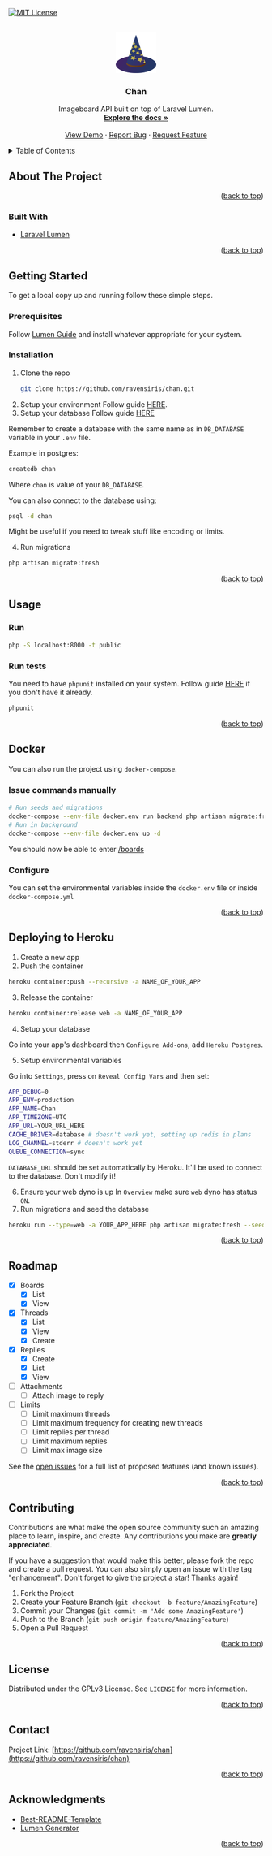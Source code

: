 <div id="top"></div>

[![MIT License][license-shield]][license-url]

<!-- PROJECT LOGO -->
<br />
<div align="center">
  <a href="https://github.com/ravensiris/chan">
    <img src="images/logo.png" alt="Logo" width="80" height="80">
  </a>

<h3 align="center">Chan</h3>

  <p align="center">
    Imageboard API built on top of Laravel Lumen.
    <br />
    <a href="https://github.com/ravensiris/chan"><strong>Explore the docs »</strong></a>
    <br />
    <br />
    <a href="https://chan-api-ri.herokuapp.com/docs">View Demo</a>
    ·
    <a href="https://github.com/ravensiris/chan/issues">Report Bug</a>
    ·
    <a href="https://github.com/ravensiris/chan/issues">Request Feature</a>
  </p>
</div>

<!-- TABLE OF CONTENTS -->
<details>
  <summary>Table of Contents</summary>
  <ol>
    <li>
      <a href="#about-the-project">About The Project</a>
      <ul>
        <li><a href="#built-with">Built With</a></li>
      </ul>
    </li>
    <li>
      <a href="#getting-started">Getting Started</a>
      <ul>
        <li><a href="#prerequisites">Prerequisites</a></li>
        <li><a href="#installation">Installation</a></li>
      </ul>
    </li>
    <li><a href="#usage">Usage</a></li>
    <li><a href="#roadmap">Roadmap</a></li>
    <li><a href="#docker">Docker</a></li>
    <li><a href="#deploying-to-heroku">Heroku</a></li>
    <li><a href="#contributing">Contributing</a></li>
    <li><a href="#license">License</a></li>
    <li><a href="#contact">Contact</a></li>
    <li><a href="#acknowledgments">Acknowledgments</a></li>
  </ol>
</details>

<!-- ABOUT THE PROJECT -->

## About The Project

<p align="right">(<a href="#top">back to top</a>)</p>

### Built With

-   [Laravel Lumen](https://lumen.laravel.com/)

<p align="right">(<a href="#top">back to top</a>)</p>

<!-- GETTING STARTED -->

## Getting Started

To get a local copy up and running follow these simple steps.

### Prerequisites

Follow [Lumen Guide](https://lumen.laravel.com/docs/8.x) and install whatever appropriate for your system.

### Installation

1. Clone the repo
    ```sh
    git clone https://github.com/ravensiris/chan.git
    ```
2. Setup your environment
   Follow guide [HERE](https://lumen.laravel.com/docs/8.x/configuration#environment-configuration).
3. Setup your database
   Follow guide [HERE](https://lumen.laravel.com/docs/8.x/database#configuration)

Remember to create a database with the same name as in `DB_DATABASE` variable in your `.env` file.

Example in postgres:

```sh
createdb chan
```

Where `chan` is value of your `DB_DATABASE`.

You can also connect to the database using:

```sh
psql -d chan
```

Might be useful if you need to tweak stuff like encoding or limits.

4. Run migrations

```sh
php artisan migrate:fresh
```

<p align="right">(<a href="#top">back to top</a>)</p>

<!-- USAGE EXAMPLES -->

## Usage

### Run

```sh
php -S localhost:8000 -t public
```

### Run tests

You need to have `phpunit` installed on your system.
Follow guide [HERE](https://phpunit.readthedocs.io/en/9.5/installation.html) if you don't have it already.

```sh
phpunit
```

<p align="right">(<a href="#top">back to top</a>)</p>

<!-- DOCKER -->

## Docker

You can also run the project using `docker-compose`.

### Issue commands manually

```sh
# Run seeds and migrations
docker-compose --env-file docker.env run backend php artisan migrate:fresh --seed
# Run in background
docker-compose --env-file docker.env up -d
```

You should now be able to enter [/boards](http://localhost:8000/boards)

### Configure

You can set the environmental variables inside the `docker.env` file or inside `docker-compose.yml`

<p align="right">(<a href="#top">back to top</a>)</p>

<!-- HEROKU -->

## Deploying to Heroku

1. Create a new app
2. Push the container

```sh
heroku container:push --recursive -a NAME_OF_YOUR_APP
```

3. Release the container

```sh
heroku container:release web -a NAME_OF_YOUR_APP
```

4. Setup your database

Go into your app's dashboard then `Configure Add-ons`, add `Heroku Postgres`.

5. Setup environmental variables

Go into `Settings`, press on `Reveal Config Vars` and then set:

```sh
APP_DEBUG=0
APP_ENV=production
APP_NAME=Chan
APP_TIMEZONE=UTC
APP_URL=YOUR_URL_HERE
CACHE_DRIVER=database # doesn't work yet, setting up redis in plans
LOG_CHANNEL=stderr # doesn't work yet
QUEUE_CONNECTION=sync
```

`DATABASE_URL` should be set automatically by Heroku. It'll be used to connect to the database. Don't modify it!

6. Ensure your web dyno is up
   In `Overview` make sure `web` dyno has status `ON`.
7. Run migrations and seed the database

```sh
heroku run --type=web -a YOUR_APP_HERE php artisan migrate:fresh --seed
```

<p align="right">(<a href="#top">back to top</a>)</p>

<!-- ROADMAP -->

## Roadmap

-   [x] Boards
    -   [x] List
    -   [x] View
-   [x] Threads
    -   [x] List
    -   [x] View
    -   [x] Create
-   [x] Replies
    -   [x] Create
    -   [x] List
    -   [x] View
-   [ ] Attachments
    -   [ ] Attach image to reply
-   [ ] Limits
    -   [ ] Limit maximum threads
    -   [ ] Limit maximum frequency for creating new threads
    -   [ ] Limit replies per thread
    -   [ ] Limit maximum replies
    -   [ ] Limit max image size

See the [open issues](https://github.com/ravensiris/chan/issues) for a full list of proposed features (and known issues).

<p align="right">(<a href="#top">back to top</a>)</p>

<!-- CONTRIBUTING -->

## Contributing

Contributions are what make the open source community such an amazing place to learn, inspire, and create. Any contributions you make are **greatly appreciated**.

If you have a suggestion that would make this better, please fork the repo and create a pull request. You can also simply open an issue with the tag "enhancement".
Don't forget to give the project a star! Thanks again!

1. Fork the Project
2. Create your Feature Branch (`git checkout -b feature/AmazingFeature`)
3. Commit your Changes (`git commit -m 'Add some AmazingFeature'`)
4. Push to the Branch (`git push origin feature/AmazingFeature`)
5. Open a Pull Request

<p align="right">(<a href="#top">back to top</a>)</p>

<!-- LICENSE -->

## License

Distributed under the GPLv3 License. See `LICENSE` for more information.

<p align="right">(<a href="#top">back to top</a>)</p>

<!-- CONTACT -->

## Contact

Project Link: [https://github.com/ravensiris/chan](https://github.com/ravensiris/chan)

<p align="right">(<a href="#top">back to top</a>)</p>

<!-- ACKNOWLEDGMENTS -->

## Acknowledgments

-   [Best-README-Template](https://github.com/othneildrew/Best-README-Template)
-   [Lumen Generator](https://github.com/flipboxstudio/lumen-generator)

<p align="right">(<a href="#top">back to top</a>)</p>

<!-- MARKDOWN LINKS & IMAGES -->
<!-- https://www.markdownguide.org/basic-syntax/#reference-style-links -->

[license-shield]: https://img.shields.io/github/license/ravensiris/chan.svg?style=for-the-badge
[license-url]: https://github.com/ravensiris/chan/blob/master/COPYING
